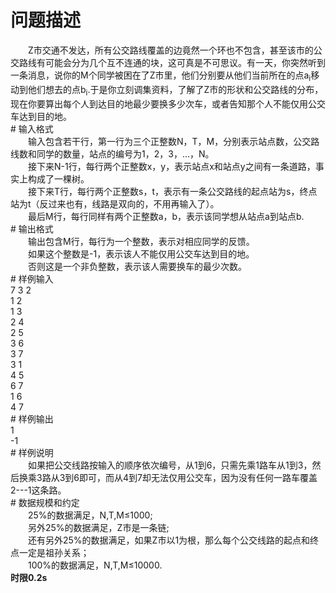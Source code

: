 <div id="pcont1" style="margin-top:20px; display:block;">

# 问题描述

<div class="pdcont">　　Z市交通不发达，所有公交路线覆盖的边竟然一个环也不包含，甚至该市的公交路线有可能会分为几个互不连通的块，这可真是不可思议。有一天，你突然听到一条消息，说你的M个同学被困在了Z市里，他们分别要从他们当前所在的点a<sub>i</sub>移动到他们想去的点b<sub>i</sub>.于是你立刻调集资料，了解了Z市的形状和公交路线的分布，现在你要算出每个人到达目的地最少要换多少次车，或者告知那个人不能仅用公交车达到目的地。</div>
# 输入格式

<div class="pdcont">　　输入包含若干行，第一行为三个正整数N，T，M，分别表示站点数，公交路线数和同学的数量，站点的编号为1，2，3，…，N。<br/>
　　接下来N-1行，每行两个正整数x，y，表示站点x和站点y之间有一条道路，事实上构成了一棵树。<br/>
　　接下来T行，每行两个正整数s，t，表示有一条公交路线的起点站为s，终点站为t（反过来也有，线路是双向的，不用再输入了）。<br/>
　　最后M行，每行同样有两个正整数a，b，表示该同学想从站点a到站点b.<i></i></div>
# 输出格式

<div class="pdcont">　　输出包含M行，每行为一个整数，表示对相应同学的反馈。<br/>
　　如果这个整数是-1，表示该人不能仅用公交车达到目的地。<br/>
　　否则这是一个非负整数，表示该人需要换车的最少次数。</div>
# 样例输入

<div class="pddata">7 3 2<br/>
1 2<br/>
1 3<br/>
2 4<br/>
2 5<br/>
3 6<br/>
3 7<br/>
3 1<br/>
4 5<br/>
6 7<br/>
1 6<br/>
4 7</div>
# 样例输出

<div class="pddata">1<br/>
-1</div>
# 样例说明

<div class="pdcont">　　如果把公交线路按输入的顺序依次编号，从1到6，只需先乘1路车从1到3，然后换乘3路从3到6即可，而从4到7却无法仅用公交车，因为没有任何一路车覆盖2---1这条路。</div>
# 数据规模和约定

<div class="pdcont">　　25%的数据满足，N,T,M≤1000;<br/>
　　另外25%的数据满足，Z市是一条链;<br/>
　　还有另外25%的数据满足，如果Z市以1为根，那么每个公交线路的起点和终点一定是祖孙关系；<br/>
　　100%的数据满足，N,T,M≤10000.<br/>
<b>时限0.2s</b></div>

</div>